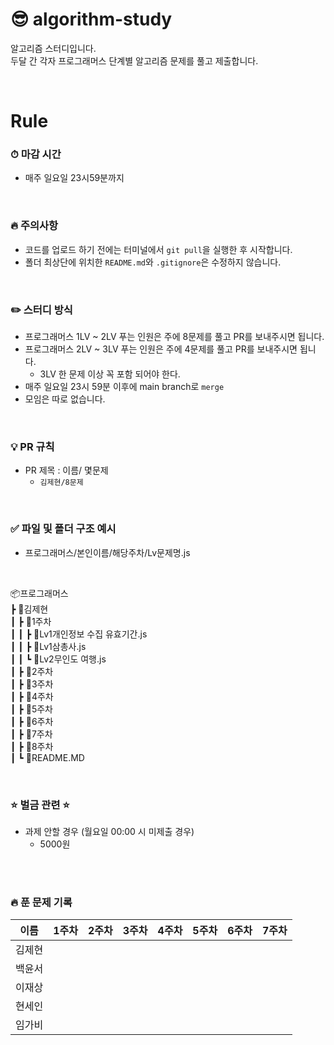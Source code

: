 # 😎 algorithm-study

알고리즘 스터디입니다.<br />
두달 간 각자 프로그래머스 단계별 알고리즘 문제를 풀고 제출합니다.

<br />

# Rule

### ⏱ 마감 시간

- 매주 일요일 23시59분까지

<br />

### 🔥 주의사항

- 코드를 업로드 하기 전에는 터미널에서 `git pull`을 실행한 후 시작합니다.
- 폴더 최상단에 위치한 `README.md`와 `.gitignore`은 수정하지 않습니다.

<br />

### ✏️ 스터디 방식

- 프로그래머스 1LV ~ 2LV 푸는 인원은 주에 8문제를 풀고 PR를 보내주시면 됩니다.
- 프로그래머스 2LV ~ 3LV 푸는 인원은 주에 4문제를 풀고 PR를 보내주시면 됩니다.
  - 3LV 한 문제 이상 꼭 포함 되어야 한다.
- 매주 일요일 23시 59분 이후에 main branch로 `merge`
- 모임은 따로 없습니다.

<br />

### 💡 PR 규칙

- PR 제목 : 이름/ 몇문제
  - `김제현/8문제`

<br />

### ✅ 파일 및 폴더 구조 예시

- 프로그래머스/본인이름/해당주차/Lv문제명.js

<br />

📦프로그래머스<br/>
┣ 📂김제현<br/>
┃ ┣ 📂1주차<br/>
┃ ┃ ┣ 📜Lv1개인정보 수집 유효기간.js<br/>
┃ ┃ ┣ 📜Lv1삼총사.js<br/>
┃ ┃ ┗ 📜Lv2무인도 여행.js<br/>
┃ ┣ 📂2주차<br/>
┃ ┣ 📂3주차<br/>
┃ ┣ 📂4주차<br/>
┃ ┣ 📂5주차<br/>
┃ ┣ 📂6주차<br/>
┃ ┣ 📂7주차<br/>
┃ ┣ 📂8주차<br/>
┃ ┗ 📜README.MD<br/>

<br />

### ⭐️ 벌금 관련 ⭐️

- 과제 안할 경우 (월요일 00:00 시 미제출 경우)
  - 5000원

<br />
<br />

### 🔥 푼 문제 기록

| 이름   | 1주차 | 2주차 | 3주차 | 4주차 | 5주차 | 6주차 | 7주차 |
| ------ | ----- | ----- | ----- | ----- | ----- | ----- | ----- |
| 김제현 |       |       |       |       |       |       |       |
| 백윤서 |       |       |       |       |       |       |       |
| 이재상 |       |       |       |       |       |       |       |
| 현세인 |       |       |       |       |       |       |       |
| 임가비 |       |       |       |       |       |       |       |
